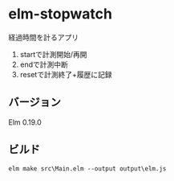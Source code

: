 # elm-stopwatch

経過時間を計るアプリ
1. startで計測開始/再開
1. endで計測中断
1. resetで計測終了+履歴に記録

## バージョン
Elm 0.19.0

## ビルド
```
elm make src\Main.elm --output output\elm.js
```
